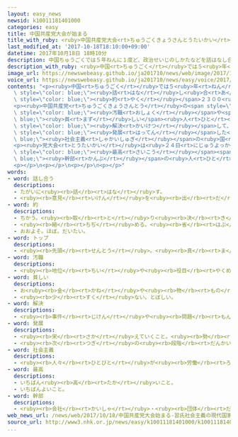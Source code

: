 ```yaml
---
layout: easy_news
newsid: k10011181401000
categories: easy
title: 中国共産党大会が始まる
title_with_ruby: <ruby>中国共産党大会<rt>ちゅうごくきょうさんとうたいかい</rt></ruby>が<ruby>始<rt>はじ</rt></ruby>まる
last_modified_at: '2017-10-18T18:10:00+09:00'
datetime: 2017年10月18日 18時10分
description: 中国ちゅうごくでは５年ねんに１度ど、政治せいじのしかたなどを話はなし合あう中国共産党大会ちゅうごくきょうさんとうたいかいを開ひらいています。
description_with_ruby: <ruby>中国<rt>ちゅうごく</rt></ruby>では５<ruby>年<rt>ねん</rt></ruby>に１<ruby>度<rt>ど</rt></ruby>、<ruby>政治<rt>せいじ</rt></ruby>のしかたなどを<ruby>話<rt>はな</rt></ruby>し<ruby>合<rt>あ</rt></ruby>う<ruby>中国共産党大会<rt>ちゅうごくきょうさんとうたいかい</rt></ruby>を<ruby>開<rt>ひら</rt></ruby>いています。
image_url: https://newswebeasy.github.io/ja201710/news/web/image/2017/10/18/k10011181401000.jpg
voice_url: https://newswebeasy.github.io/ja201710/news/easy/voice/2017/10/18/k10011181401000.mp3
contents: "<p><ruby>中国<rt>ちゅうごく</rt></ruby>では５<ruby>年<rt>ねん</rt></ruby>に１<ruby>度<rt>ど</rt></ruby>、<ruby>政治<rt>せいじ</rt></ruby>のしかたなどを<span\
  \ style=\"color: blue;\"><ruby>話<rt>はな</rt></ruby>し<ruby>合<rt>あ</rt></ruby>う</span><ruby>中国共産党大会<rt>ちゅうごくきょうさんとうたいかい</rt></ruby>を<ruby>開<rt>ひら</rt></ruby>いています。<ruby>北京<rt>ぺきん</rt></ruby>で１８<ruby>日<rt>にち</rt></ruby>、<span\
  \ style=\"color: blue;\"><ruby>約<rt>やく</rt></ruby></span>２３００<ruby>人<rt>にん</rt></ruby>が<ruby>出席<rt>しゅっせき</rt></ruby>して、この<ruby>党大会<rt>とうたいかい</rt></ruby>が<ruby>始<rt>はじ</rt></ruby>まりました。</p>\n\
  <p><ruby>中国共産党<rt>ちゅうごくきょうさんとう</rt></ruby>の<span style=\"color: blue;\">トップ</span>の<ruby>習<rt>しゅう</rt></ruby><ruby>近平<rt>きんぺい</rt></ruby><ruby>総書記<rt>そうしょき</rt></ruby>は、<ruby>今<rt>いま</rt></ruby>までの５<ruby>年<rt>ねん</rt></ruby>について、「<span\
  \ style=\"color: blue;\"><ruby>汚職<rt>おしょく</rt></ruby></span>や<span style=\"color:\
  \ blue;\"><ruby>貧<rt>まず</rt></ruby>しい</span><ruby>人<rt>ひと</rt></ruby>たちの<ruby>問題<rt>もんだい</rt></ruby>など、たくさんの<ruby>難<rt>むずか</rt></ruby>しい<ruby>問題<rt>もんだい</rt></ruby>を<span\
  \ style=\"color: blue;\"><ruby>解決<rt>かいけつ</rt></ruby></span>して、<ruby>政治<rt>せいじ</rt></ruby>や<ruby>社会<rt>しゃかい</rt></ruby>を<ruby>変<rt>か</rt></ruby>えてきました」と<ruby>話<rt>はな</rt></ruby>しました。そして、これから３０<ruby>年<rt>ねん</rt></ruby><ruby>頑張<rt>がんば</rt></ruby>って、<ruby>国<rt>くに</rt></ruby>ができてから１００<ruby>年<rt>ねん</rt></ruby>になるまでにもっと<span\
  \ style=\"color: blue;\"><ruby>発展<rt>はってん</rt></ruby></span>した<span style=\"color:\
  \ blue;\"><ruby>社会主義<rt>しゃかいしゅぎ</rt></ruby></span>の<ruby>国<rt>くに</rt></ruby>にすると<ruby>強<rt>つよ</rt></ruby>く<ruby>言<rt>い</rt></ruby>いました。</p>\n\
  <p><ruby>党大会<rt>とうたいかい</rt></ruby>は<ruby>２４日<rt>にじゅうよっか</rt></ruby>までで、２５<ruby>日<rt>にち</rt></ruby>に<ruby>中国共産党<rt>ちゅうごくきょうさんとう</rt></ruby>の<span\
  \ style=\"color: blue;\"><ruby>最高<rt>さいこう</rt></ruby></span><span style=\"color:\
  \ blue;\"><ruby>幹部<rt>かんぶ</rt></ruby></span>の<ruby>人<rt>ひと</rt></ruby>たちを<ruby>新<rt>あたら</rt></ruby>しく<ruby>選<rt>えら</rt></ruby>ぶ<ruby>予定<rt>よてい</rt></ruby>です。</p>\n\
  <p></p>\n<p></p>\n<p></p>\n<p></p>"
words:
- word: 話し合う
  descriptions:
  - たがいに<ruby><rb>話</rb><rt>はな</rt></ruby>す。
  - <ruby><rb>意見</rb><rt>いけん</rt></ruby>を<ruby><rb>出</rb><rt>だ</rt></ruby>し<ruby><rb>合</rb><rt>あ</rt></ruby>う。
- word: 約
  descriptions:
  - ちかう。<ruby><rb>取</rb><rt>と</rt></ruby>り<ruby><rb>決</rb><rt>き</rt></ruby>める。
  - <ruby><rb>縮</rb><rt>ちぢ</rt></ruby>める。<ruby><rb>省</rb><rt>はぶ</rt></ruby>く。<ruby><rb>簡単</rb><rt>かんたん</rt></ruby>にする。
  - おおよそ。ほぼ。だいたい。
- word: トップ
  descriptions:
  - <ruby><rb>先頭</rb><rt>せんとう</rt></ruby>。<ruby><rb>真</rb><rt>ま</rt></ruby>っ<ruby><rb>先</rb><rt>さき</rt></ruby>。<ruby><rb>一番</rb><rt>いちばん</rt></ruby>。
- word: 汚職
  descriptions:
  - <ruby><rb>地位</rb><rt>ちい</rt></ruby>や<ruby><rb>役目</rb><rt>やくめ</rt></ruby>を<ruby><rb>利用</rb><rt>りよう</rt></ruby>して、お<ruby><rb>金</rb><rt>かね</rt></ruby>や<ruby><rb>品物</rb><rt>しなもの</rt></ruby>を<ruby><rb>自分</rb><rt>じぶん</rt></ruby>のものにすること。
- word: 貧しい
  descriptions:
  - お<ruby><rb>金</rb><rt>かね</rt></ruby>や<ruby><rb>物</rb><rt>もの</rt></ruby>が<ruby><rb>少</rb><rt>すこ</rt></ruby>ししかなく、<ruby><rb>暮</rb><rt>く</rt></ruby>らしに<ruby><rb>困</rb><rt>こま</rt></ruby>る。<ruby><rb>貧乏</rb><rt>びんぼう</rt></ruby>だ。
  - <ruby><rb>少</rb><rt>すく</rt></ruby>ない。とぼしい。
- word: 解決
  descriptions:
  - <ruby><rb>事件</rb><rt>じけん</rt></ruby>や<ruby><rb>問題</rb><rt>もんだい</rt></ruby>がうまくかたづくこと。
- word: 発展
  descriptions:
  - <ruby><rb>栄</rb><rt>さか</rt></ruby>えていくこと。<ruby><rb>勢</rb><rt>いきお</rt></ruby>いが、のび<ruby><rb>広</rb><rt>ひろ</rt></ruby>がること。
  - <ruby><rb>次</rb><rt>つぎ</rt></ruby>の<ruby><rb>段階</rb><rt>だんかい</rt></ruby>に<ruby><rb>進</rb><rt>すす</rt></ruby>むこと。
- word: 社会主義
  descriptions:
  - <ruby><rb>人々</rb><rt>ひとびと</rt></ruby>が<ruby><rb>労働</rb><rt>ろうどう</rt></ruby>に<ruby><rb>応</rb><rt>おう</rt></ruby>じて<ruby><rb>利益</rb><rt>りえき</rt></ruby>が<ruby><rb>得</rb><rt>え</rt></ruby>られ、<ruby><rb>資本家</rb><rt>しほんか</rt></ruby>と<ruby><rb>労働者</rb><rt>ろうどうしゃ</rt></ruby>の<ruby><rb>対立</rb><rt>たいりつ</rt></ruby>をなくそうとする<ruby><rb>考</rb><rt>かんが</rt></ruby>え<ruby><rb>方</rb><rt>かた</rt></ruby>。
- word: 最高
  descriptions:
  - いちばん<ruby><rb>高</rb><rt>たか</rt></ruby>いこと。
  - いちばんよいこと。
- word: 幹部
  descriptions:
  - <ruby><rb>会社</rb><rt>かいしゃ</rt></ruby>・<ruby><rb>団体</rb><rt>だんたい</rt></ruby>などの<ruby><rb>中心</rb><rt>ちゅうしん</rt></ruby>になる<ruby><rb>人々</rb><rt>ひとびと</rt></ruby>。
web_news_url: /news/web/2017/10/18/中国共産党大会始まる-習氏社会主義の現代国家築く/
source_url: http://www3.nhk.or.jp/news/easy/k10011181401000/k10011181401000.html
...
```

